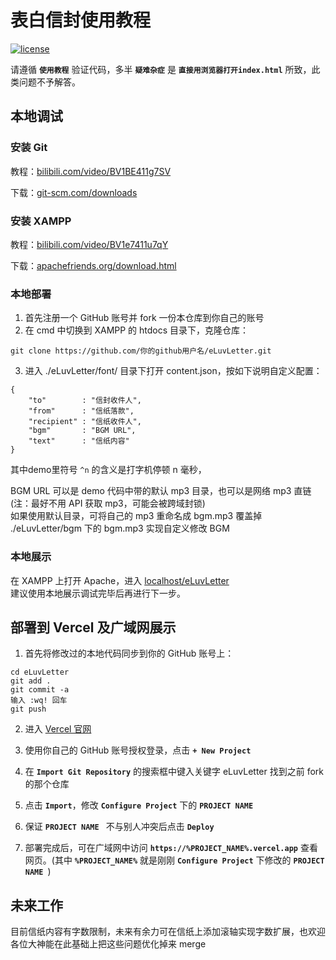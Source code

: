 # 表白信封使用教程

[![license](https://img.shields.io/github/license/george-chou/eLuvLetter.svg)](https://github.com/george-chou/eLuvLetter/blob/master/LICENSE)

请遵循 **`使用教程`** 验证代码，多半 **`疑难杂症`** 是 **`直接用浏览器打开index.html`** 所致，此类问题不予解答。

## 本地调试

### 安装 Git
教程：<a href="https://www.bilibili.com/video/BV1BE411g7SV" target="_blank">bilibili.com/video/BV1BE411g7SV</a>

下载：<a href="https://git-scm.com/downloads" target="_blank">git-scm.com/downloads</a>

### 安装 XAMPP
教程：<a href="https://www.bilibili.com/video/BV1e7411u7qY" target="_blank">bilibili.com/video/BV1e7411u7qY</a>

下载：<a href="https://www.apachefriends.org/download.html" target="_blank">apachefriends.org/download.html</a>

### 本地部署
1. 首先注册一个 GitHub 账号并 fork 一份本仓库到你自己的账号
2. 在 cmd 中切换到 XAMPP 的 htdocs 目录下，克隆仓库：
```
git clone https://github.com/你的github用户名/eLuvLetter.git
```

3. 进入 ./eLuvLetter/font/ 目录下打开 content.json，按如下说明自定义配置：

```
{
    "to"        : "信封收件人",
    "from"      : "信纸落款",
    "recipient" : "信纸收件人",
    "bgm"       : "BGM URL",
    "text"      : "信纸内容"
}
```

其中demo里符号 `^n` 的含义是打字机停顿 n 毫秒，

BGM URL 可以是 demo 代码中带的默认 mp3 目录，也可以是网络 mp3 直链(注：最好不用 API 获取 mp3，可能会被跨域封锁)
<br>
如果使用默认目录，可将自己的 mp3 重命名成 bgm.mp3 覆盖掉 ./eLuvLetter/bgm 下的 bgm.mp3 实现自定义修改 BGM

### 本地展示
在 XAMPP 上打开 Apache，进入 <a href="http://localhost/eLuvLetter" target="_blank">localhost/eLuvLetter</a>
<br>
建议使用本地展示调试完毕后再进行下一步。

## 部署到 Vercel 及广域网展示
1. 首先将修改过的本地代码同步到你的 GitHub 账号上：
```
cd eLuvLetter
git add .
git commit -a
输入 :wq! 回车
git push
```

2. 进入 <a href="https://vercel.com/login" target="_blank">Vercel 官网</a>

3. 使用你自己的 GitHub 账号授权登录，点击 **`+ New Project`**

4. 在 **`Import Git Repository`** 的搜索框中键入关键字 eLuvLetter 找到之前 fork 的那个仓库

5. 点击 **`Import`**，修改 **`Configure Project`** 下的 **`PROJECT NAME `**

6. 保证 **`PROJECT NAME `** 不与别人冲突后点击 **`Deploy`**

7. 部署完成后，可在广域网中访问 **`https://%PROJECT_NAME%.vercel.app`** 查看网页。(其中 **`%PROJECT_NAME%`** 就是刚刚 **`Configure Project`** 下修改的 **`PROJECT NAME `**)

## 未来工作
目前信纸内容有字数限制，未来有余力可在信纸上添加滚轴实现字数扩展，也欢迎各位大神能在此基础上把这些问题优化掉来 merge